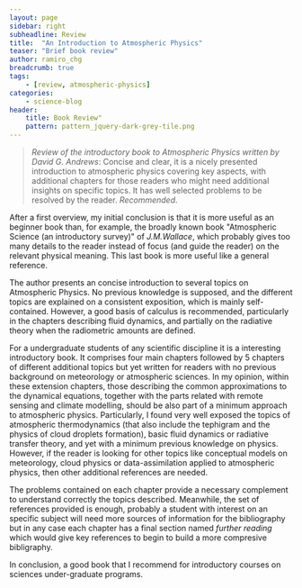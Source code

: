 ```yaml
---
layout: page
sidebar: right
subheadline: Review
title:  "An Introduction to Atmospheric Physics"
teaser: "Brief book review"
author: ramiro_chg
breadcrumb: true
tags:
    - [review, atmospheric-physics]
categories:
    - science-blog
header:
    title: Book Review"
    pattern: pattern_jquery-dark-grey-tile.png
---
```


> *Review of the introductory book to Atmospheric Physics written by David G. Andrews*: Concise and clear, it is a nicely presented introduction to atmospheric physics covering key aspects, with additional chapters for those readers who might need additional insights on specific topics. It has well selected problems to be resolved by the reader. *Recommended*.

After a first overview, my initial conclusion is that it is more useful as an beginner book than, for example, the broadly known book "Atmospheric Science (an introductory survey)" of *J.M.Wallace*, which probably gives too many details to the reader instead of focus (and guide the reader) on the relevant physical meaning. This last book is more useful like a general reference.

The author presents an concise introduction to several topics on Atmospheric Physics. No previous knowledge is supposed, and the different topics are explained on a consistent exposition, which is mainly self-contained. However, a good basis of calculus is recommended, particularly in the chapters describing fluid dynamics, and partially on the radiative theory when the radiometric amounts are defined. 

For a undergraduate students of any scientific discipline it is a interesting introductory book. It comprises four main chapters followed by 5 chapters of different additional topics but yet written for readers with no previous background on meteorology or atmospheric sciences. In my opinion, within these extension chapters, those describing the common approximations to the dynamical equations, together with the parts related with remote sensing and climate modelling, should be also part of a minimum approach to atmospheric physics. Particularly, I found very well exposed the topics of atmospheric thermodynamics (that also include the tephigram and the physics of cloud droplets formation), basic fluid dynamics or radiative transfer theory, and yet with a minimum previous knowledge on physics. However, if the reader is looking for other topics like conceptual models on meteorology, cloud physics or data-assimilation applied to atmospheric physics, then other additional references are needed.

The problems contained on each chapter provide a necessary complement to understand correctly the topics described. Meanwhile, the set of references provided is enough, probably a student with interest on an specific subject will need more sources of information for the bibliography but in any case each chapter has a final section named *further reading* which would give key references to begin to build a more compresive bibligraphy.

In conclusion, a good book that I recommend for introductory courses on sciences under-graduate programs.
